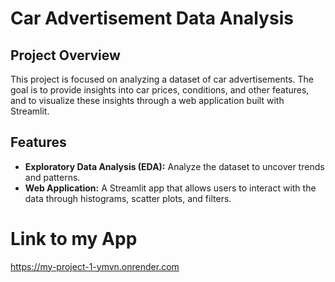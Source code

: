 # Car Advertisement Data Analysis

## Project Overview
This project is focused on analyzing a dataset of car advertisements. The goal is to provide insights into car prices, conditions, and other features, and to visualize these insights through a web application built with Streamlit.

## Features
- **Exploratory Data Analysis (EDA):** Analyze the dataset to uncover trends and patterns.
- **Web Application:** A Streamlit app that allows users to interact with the data through histograms, scatter plots, and filters.

# Link to my App
https://my-project-1-ymvn.onrender.com
